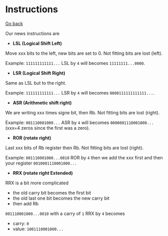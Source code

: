 # Instructions

[Go back](..)

Our news instructions are

* **LSL (Logical Shift Left)**

Move xxx bits to the left, new bits are
set to 0. Not fitting bits are lost (left).

Example: ``111111111111...`` LSL by `4` will becomes
``11111111...0000``.

* **LSR (Logical Shift Right)**

Same as LSL but to the right.

Example: ``111111111111...`` LSR by `4` will becomes
``0000111111111111...``.

* **ASR (Arithmetic shift right)**

We are writing xxx times signe bit, then Rb.
Not fitting bits are lost (right).

Example: ``001110001000...`` ASR by `4` will becomes
``0000001110001000...`` (xxx=4 zeros since the first
was a zero).

* **ROR (rotate right)**

Last xxx bits of Rb register then
Rb. Not fitting bits are lost (right).

Example: ``001110001000...0010`` ROR by `4` then we add
the xxx first and then your register
``0010001110001000...``

* **RRX (rotate right Extended)**

RRX is a bit more complicated
* the old carry bit becomes the first bit
* the old last one bit becomes the new carry bit
* then add Rb

``001110001000...0010`` with a carry of ``1`` RRX
by ``4`` becomes
* carry: ``0``
* value: ``1001110001000...``